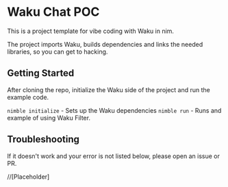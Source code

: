 # Waku Chat POC 

This is a project template for vibe coding with Waku in nim. 

The project imports Waku, builds dependencies and links the needed libraries, so you can get to hacking. 

## Getting Started

After cloning the repo, initialize the Waku side of the project and run the example code.

`nimble initialize` - Sets up the Waku dependencies
`nimble run` - Runs and example of using Waku Filter.

## Troubleshooting

If it doesn't work and your error is not listed below, please open an issue or PR.

//[Placeholder]

